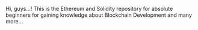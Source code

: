 Hi, guys...!
This is the Ethereum and Solidity repository for absolute beginners for gaining knowledge about Blockchain Development and many more...